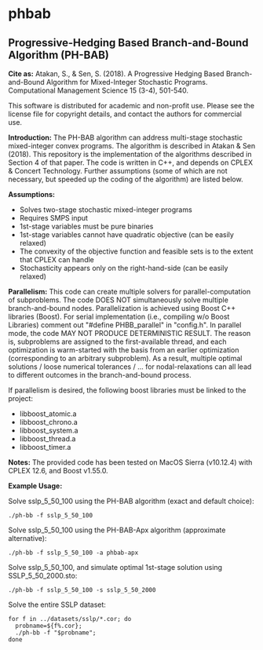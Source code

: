 # phbab
## Progressive-Hedging Based Branch-and-Bound Algorithm (PH-BAB)

**Cite as:** Atakan, S., & Sen, S. (2018). A Progressive Hedging Based Branch-and-Bound Algorithm for Mixed-Integer Stochastic Programs. Computational Management Science 15 (3-4), 501-540.

This software is distributed for academic and non-profit use. Please see the license file for copyright details, and contact the authors for commercial use.

**Introduction:** The PH-BAB algorithm can address multi-stage stochastic mixed-integer convex programs. The algorithm is described in Atakan & Sen (2018). This repository is the implementation of the algorithms described in Section 4 of that paper. The code is written in C++, and depends on CPLEX & Concert Technology. Further assumptions (some of which are not necessary, but speeded up the coding of the algorithm) are listed below.   

**Assumptions:**
- Solves two-stage stochastic mixed-integer programs
- Requires SMPS input
- 1st-stage variables must be pure binaries
- 1st-stage variables cannot have quadratic objective (can be easily relaxed)
- The convexity of the objective function and feasible sets is to the extent that CPLEX can handle
- Stochasticity appears only on the right-hand-side (can be easily relaxed)

**Parallelism:** This code can create multiple solvers for parallel-computation of subproblems. The code DOES NOT simultaneously solve multiple branch-and-bound nodes. Parallelization is achieved using Boost C++ libraries (Boost). For serial implementation (i.e., compiling w/o Boost Libraries) comment out "#define PHBB_parallel" in "config.h". In parallel mode, the code MAY NOT PRODUCE DETERMINISTIC RESULT. The reason is, subproblems are assigned to the first-available thread, and each optimization is warm-started with the basis from an earlier optimization (corresponding to an arbitrary subproblem). As a result, multiple optimal solutions / loose numerical tolerances / ... for nodal-relaxations can all lead to different outcomes in the branch-and-bound process.

If parallelism is desired, the following boost libraries must be linked to the project:
- libboost_atomic.a
- libboost_chrono.a
- libboost_system.a
- libboost_thread.a
- libboost_timer.a

**Notes:** The provided code has been tested on MacOS Sierra (v10.12.4) with CPLEX 12.6, and Boost v1.55.0.

**Example Usage:**

Solve sslp_5_50_100 using the PH-BAB algorithm (exact and default choice):
```
./ph-bb -f sslp_5_50_100
```

Solve sslp_5_50_100 using the PH-BAB-Apx algorithm (approximate alternative):
```
./ph-bb -f sslp_5_50_100 -a phbab-apx
```

Solve sslp_5_50_100, and simulate optimal 1st-stage solution using SSLP_5_50_2000.sto:
```
./ph-bb -f sslp_5_50_100 -s sslp_5_50_2000
```

Solve the entire SSLP dataset:
```
for f in ../datasets/sslp/*.cor; do
  probname=${f%.cor};
  ./ph-bb -f "$probname";
done
```
